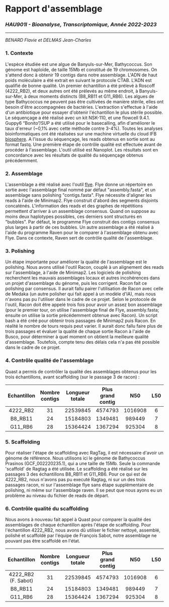 # Rapport d'assemblage
### _HAU901I - Bioanalyse, Transcriptomique, Année 2022-2023_
---------------------------------------------
_BENARD Flavie et DELMAS Jean-Charles_

### 1. Contexte
L'espèce étudiée est une algue de Banyuls-sur-Mer, Bathycoccus.
Son génome est haploïde, de taille 15Mb et constitué de 19 chromosomes. On s'attend donc à obtenir 19 contigs dans notre assemblage.
L'ADN de haut poids moléculaire a été extrait en suivant le protocole CTAB. L'ADN est qualifié de bonne qualité.
Un premier échantillon a été prélevé à Roscoff (4222_RB2), et deux autres ont été prélevés au même endroit, à Banyuls-sur-Mer, à deux moments distincts (B8_RB11 et G11_RB6).
Les algues de type Bathycoccus ne peuvent pas être cultivées de manière stérile, elles ont besoin d'être accompagnées de bactéries. L'extraction s'effectue à l'aide d'un antibiotique pour essayer d'obtenir l'échantillon le plus stérile possible.
Le séquençage a été réalisé avec un kit NSK-110, et une flowcell 9.4.1. Guppy6 “Bonito”/SUP a été utilisé pour le basecalling, afin d'améliorer le taux d'erreur (~0,1% avec cette méthode contre 3-4%).
Toutes les analyses bioinformatiques ont été réalisées sur une machine virtuelle du cloud IFB [biosphere].
A l'issue du séquençage, les reads obtenus en sortie sont au format fastq.
Une première étape de contrôle qualité est effectuée avant de procéder à l'assemblage. L'outil utilisé est Nanoplot. Les résultats sont en concordance avec les résultats de qualité du séquençage obtenus précédemment. 

### 2. Assemblage
L'assemblage a été réalisé avec l'outil [flye]. Flye donne un répertoire en sortie avec l'assemblage final nommé par défaut "assembly.fasta", et un assemblage sans polishing "contigs.fasta". Flye nécessite d'aligner les reads à l'aide de Minimap2. Flye construit d'abord des segments disjoints concaténés. L'information des reads et des graphes de répétitions permettent d'arriver à un assemblage consensus.
Quand on suppose au moins deux haplotypes possibles, ces derniers sont structurés en "bubbles". Par défaut, le programme Flye construit des contigs consensus plus larges à partir de ces bubbles. 
Un autre assemblage a été réalisé à l'aide du programme Raven pour le comparer à l'assemblage obtenu avec Flye. Dans ce contexte, Raven sert de contrôle qualité de l'assemblage.

### 3. Polishing
Un étape importante pour améliorer la qualité de l'assemblage est le polishing. 
Nous avons utilisé l'outil Racon, couplé à un alignement des reads sur l'assemblage, à l'aide de Minimap2. Les logiciels de polishing recherchent les mauvais assemblages locaux et autres incohérences dans un projet d'assemblage du génome, puis les corrigent. Racon fait ce polishing par consensus. Il aurait fallu pairer l'utilisation de Racon avec celle de Medaka (un autre polisher qui fait appel à un modèle d'IA), mais nous n'avons pas pu l'utiliser dans le cadre de ce projet. 
Selon le protocole de l'outil, Racon doit être appelé trois fois pour avoir un assez bon assemblage (pour le premier tour, on utilise l'assemblage final de Flye, assembly.fasta; ensuite on utilise la sortie précédemment obtenue avec Racon). Un script bash a été créé pour obtenir trois passages de Minimap2 puis Racon. En réalité le nombre de tours requis peut varier. Il aurait donc fallu faire plus de trois passages et évaluer la qualité de chaque sortie Racon à l'aide de Busco, pour déterminer à quel moment on obtient la meilleure qualité d'assemblage. Toutefois, compte tenu des délais cela n'a pas été possible dans le cadre de ce projet. 

### 4. Contrôle qualité de l'assemblage

Quast a permis de contrôler la qualité des assemblages obtenus pour les trois échantillons, avant scaffolding (sur le passage 3 de racon) :  

| Echantillon | Nombre contigs | Longueur totale | Plus grand contig |   N50   | L50 | GC (%)  | Misassemblies |
|:-----------:|:--------------:|:---------------:|:-----------------:|:-------:|:---:|:-------:|:-------------:|
|  4222_RB2   |       31       |    22539845     |      4574793      | 1016908 |  6  |  45.81  |       25      |
|   B8_RB11   |       24       |    15184803     |      1349481      |  989449 |  7  |  48.03  |      144      |
|   G11_RB6   |       28       |    15364424     |      1367294      |  925304 |  8  |  47.96  |      159      |


### 5. Scaffolding

Pour réaliser l'étape de scaffolding avec RagTag, il est nécessaire d'avoir un génome de référence. Nous utilisons ici le génome de Bathycoccus Prasinos (GCF_002220235.1), qui a une taille de 15Mb. Seule la commande 'scaffold' de Ragtag a été utilisée. 
Le scaffolding a été réalisé sur les passages 3 des échantillons B8_RB11 et G11_RB6. Pour ce qui est de 4222_RB2, nous n'avons pas pu executé Ragtag, ni sur un des trois passages racon, ni sur l'assemblage flye sans étape supplémentaire de polishing, ni même sur l'assemblage raven. Il se peut que nous ayons eu un problème au niveau du fichier de reads de départ.

### 6. Contrôle qualité du scaffolding

Nous avons à nouveau fait appel à Quast pour comparer la qualité des assemblages de chaque échantillon après l'étape de scaffolding. Pour l'échantillon 4222_RB2, nous avons dû utiliser le fichier nettoyé, assemblé, polishé et scaffoldé par l'équipe de François Sabot, notre assemblage ne pouvant pas être scaffoldé en l'état. 

|     Echantillon     | Nombre contigs | Longueur totale | Plus grand contig |   N50   | L50 | GC (%)  | Misassemblies |
|:-------------------:|:--------------:|:---------------:|:-----------------:|:-------:|:---:|:-------:|:-------------:|
| 4222_RB2 (F. Sabot) |       31       |    22539845     |      4574793      | 1016908 |  6  |  45.81  |       25      |
|       B8_RB11       |       24       |    15184803     |      1349481      |  989449 |  7  |  48.03  |      144      |
|       G11_RB6       |       28       |    15364424     |      1367294      |  925304 |  8  |  47.96  |      159      |


[//]: # (Liens)
   [flye]: <https://www.nature.com/articles/s41587-019-0072-8>
   [biosphere]: <https://biosphere.france-bioinformatique.fr/>
   [southGreen]: <https://github.com/SouthGreenPlatform/training_SV_teaching/tree/2022>
   
